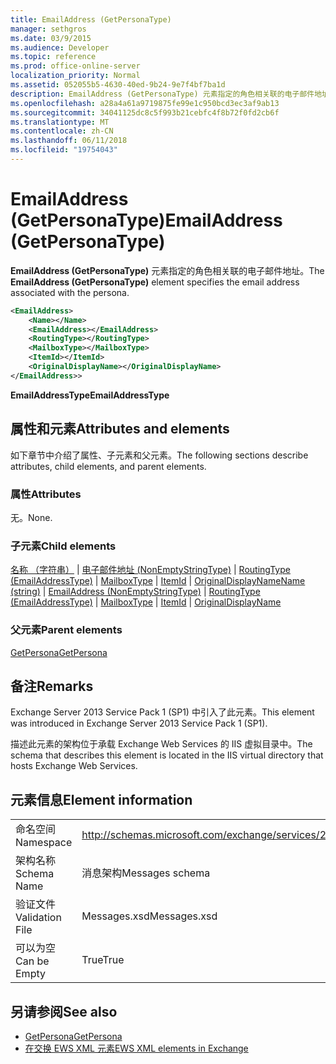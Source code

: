 ```yaml
---
title: EmailAddress (GetPersonaType)
manager: sethgros
ms.date: 03/9/2015
ms.audience: Developer
ms.topic: reference
ms.prod: office-online-server
localization_priority: Normal
ms.assetid: 052055b5-4630-40ed-9b24-9e7f4bf7ba1d
description: EmailAddress (GetPersonaType) 元素指定的角色相关联的电子邮件地址。
ms.openlocfilehash: a28a4a61a9719875fe99e1c950bcd3ec3af9ab13
ms.sourcegitcommit: 34041125dc8c5f993b21cebfc4f8b72f0fd2cb6f
ms.translationtype: MT
ms.contentlocale: zh-CN
ms.lasthandoff: 06/11/2018
ms.locfileid: "19754043"
---
```

# <a name="emailaddress-getpersonatype"></a><span data-ttu-id="e4b21-103">EmailAddress (GetPersonaType)</span><span class="sxs-lookup"><span data-stu-id="e4b21-103">EmailAddress (GetPersonaType)</span></span>

<span data-ttu-id="e4b21-104">**EmailAddress (GetPersonaType)** 元素指定的角色相关联的电子邮件地址。</span><span class="sxs-lookup"><span data-stu-id="e4b21-104">The **EmailAddress (GetPersonaType)** element specifies the email address associated with the persona.</span></span> 
  
```XML
<EmailAddress>
    <Name></Name>
    <EmailAddress></EmailAddress>
    <RoutingType></RoutingType>
    <MailboxType></MailboxType>
    <ItemId></ItemId>
    <OriginalDisplayName></OriginalDisplayName>
</EmailAddress>>
```

 <span data-ttu-id="e4b21-105">**EmailAddressType**</span><span class="sxs-lookup"><span data-stu-id="e4b21-105">**EmailAddressType**</span></span>
## <a name="attributes-and-elements"></a><span data-ttu-id="e4b21-106">属性和元素</span><span class="sxs-lookup"><span data-stu-id="e4b21-106">Attributes and elements</span></span>

<span data-ttu-id="e4b21-107">如下章节中介绍了属性、子元素和父元素。</span><span class="sxs-lookup"><span data-stu-id="e4b21-107">The following sections describe attributes, child elements, and parent elements.</span></span>
  
### <a name="attributes"></a><span data-ttu-id="e4b21-108">属性</span><span class="sxs-lookup"><span data-stu-id="e4b21-108">Attributes</span></span>

<span data-ttu-id="e4b21-109">无。</span><span class="sxs-lookup"><span data-stu-id="e4b21-109">None.</span></span>
  
### <a name="child-elements"></a><span data-ttu-id="e4b21-110">子元素</span><span class="sxs-lookup"><span data-stu-id="e4b21-110">Child elements</span></span>

<span data-ttu-id="e4b21-111">[名称 （字符串）](name-string.md) | [电子邮件地址 (NonEmptyStringType)](emailaddress-nonemptystringtype.md) | [RoutingType (EmailAddressType)](routingtype-emailaddresstype.md) | [MailboxType](mailboxtype.md) | [ItemId](itemid.md) | [OriginalDisplayName](originaldisplayname.md)</span><span class="sxs-lookup"><span data-stu-id="e4b21-111">[Name (string)](name-string.md) | [EmailAddress (NonEmptyStringType)](emailaddress-nonemptystringtype.md) | [RoutingType (EmailAddressType)](routingtype-emailaddresstype.md) | [MailboxType](mailboxtype.md) | [ItemId](itemid.md) | [OriginalDisplayName](originaldisplayname.md)</span></span>
  
### <a name="parent-elements"></a><span data-ttu-id="e4b21-112">父元素</span><span class="sxs-lookup"><span data-stu-id="e4b21-112">Parent elements</span></span>

[<span data-ttu-id="e4b21-113">GetPersona</span><span class="sxs-lookup"><span data-stu-id="e4b21-113">GetPersona</span></span>](getpersona.md)
  
## <a name="remarks"></a><span data-ttu-id="e4b21-114">备注</span><span class="sxs-lookup"><span data-stu-id="e4b21-114">Remarks</span></span>

<span data-ttu-id="e4b21-115">Exchange Server 2013 Service Pack 1 (SP1) 中引入了此元素。</span><span class="sxs-lookup"><span data-stu-id="e4b21-115">This element was introduced in Exchange Server 2013 Service Pack 1 (SP1).</span></span>
  
<span data-ttu-id="e4b21-116">描述此元素的架构位于承载 Exchange Web Services 的 IIS 虚拟目录中。</span><span class="sxs-lookup"><span data-stu-id="e4b21-116">The schema that describes this element is located in the IIS virtual directory that hosts Exchange Web Services.</span></span>
  
## <a name="element-information"></a><span data-ttu-id="e4b21-117">元素信息</span><span class="sxs-lookup"><span data-stu-id="e4b21-117">Element information</span></span>

|||
|:-----|:-----|
|<span data-ttu-id="e4b21-118">命名空间</span><span class="sxs-lookup"><span data-stu-id="e4b21-118">Namespace</span></span>  <br/> |http://schemas.microsoft.com/exchange/services/2006/messages  <br/> |
|<span data-ttu-id="e4b21-119">架构名称</span><span class="sxs-lookup"><span data-stu-id="e4b21-119">Schema Name</span></span>  <br/> |<span data-ttu-id="e4b21-120">消息架构</span><span class="sxs-lookup"><span data-stu-id="e4b21-120">Messages schema</span></span>  <br/> |
|<span data-ttu-id="e4b21-121">验证文件</span><span class="sxs-lookup"><span data-stu-id="e4b21-121">Validation File</span></span>  <br/> |<span data-ttu-id="e4b21-122">Messages.xsd</span><span class="sxs-lookup"><span data-stu-id="e4b21-122">Messages.xsd</span></span>  <br/> |
|<span data-ttu-id="e4b21-123">可以为空</span><span class="sxs-lookup"><span data-stu-id="e4b21-123">Can be Empty</span></span>  <br/> |<span data-ttu-id="e4b21-124">True</span><span class="sxs-lookup"><span data-stu-id="e4b21-124">True</span></span>  <br/> |
   
## <a name="see-also"></a><span data-ttu-id="e4b21-125">另请参阅</span><span class="sxs-lookup"><span data-stu-id="e4b21-125">See also</span></span>

- [<span data-ttu-id="e4b21-126">GetPersona</span><span class="sxs-lookup"><span data-stu-id="e4b21-126">GetPersona</span></span>](getpersona.md)
- [<span data-ttu-id="e4b21-127">在交换 EWS XML 元素</span><span class="sxs-lookup"><span data-stu-id="e4b21-127">EWS XML elements in Exchange</span></span>](ews-xml-elements-in-exchange.md)

